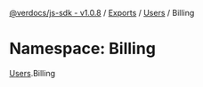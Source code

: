 [@verdocs/js-sdk - v1.0.8](../README.md) / [Exports](../modules.md) / [Users](Users.md) / Billing

# Namespace: Billing

[Users](Users.md).Billing
